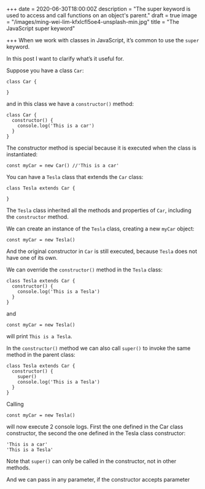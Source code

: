 +++
date = 2020-06-30T18:00:00Z
description = "The super keyword is used to access and call functions on an object's parent."
draft = true
image = "/images/ming-wei-lim-kfxlcfl5oe4-unsplash-min.jpg"
title = "The JavaScript super keyword"

+++
When we work with classes in JavaScript, it’s common to use the `super` keyword.

In this post I want to clarify what’s it useful for.

Suppose you have a class `Car`:

    class Car {
    
    }

and in this class we have a `constructor()` method:

    class Car {
      constructor() {
        console.log('This is a car')
      }
    }

The constructor method is special because it is executed when the class is instantiated:

    const myCar = new Car() //'This is a car'
    

You can have a `Tesla` class that extends the `Car` class:

    class Tesla extends Car {
    
    }
    

The `Tesla` class inherited all the methods and properties of `Car`, including the `constructor` method.

We can create an instance of the `Tesla` class, creating a new `myCar` object:

    const myCar = new Tesla()

And the original constructor in `Car` is still executed, because `Tesla` does not have one of its own.

We can override the `constructor()` method in the `Tesla` class:

    class Tesla extends Car {
      constructor() {
        console.log('This is a Tesla')
      }
    }

and

    const myCar = new Tesla()

will print `This is a Tesla`.

In the `constructor()` method we can also call `super()` to invoke the same method in the parent class:

    class Tesla extends Car {
      constructor() {
        super()
        console.log('This is a Tesla')
      }
    }

Calling

    const myCar = new Tesla()

will now execute 2 console logs. First the one defined in the Car class constructor, the second the one defined in the Tesla class constructor:

    'This is a car'
    'This is a Tesla'

Note that `super()` can only be called in the constructor, not in other methods.

And we can pass in any parameter, if the constructor accepts parameter